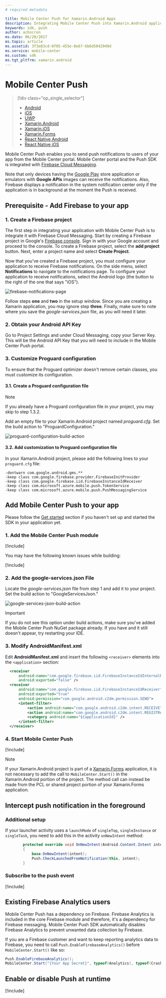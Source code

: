 ```yaml
---
# required metadata

title: Mobile Center Push for Xamarin.Android Apps
description: Integrating Mobile Center Push into Xamarin.Android applications
keywords: sdk, push
author: achocron
ms.date: 06/20/2017
ms.topic: article
ms.assetid: 3f3e83cd-0f05-455e-8e67-6b6d5042949d
ms.service: mobile-center
ms.custom: sdk
ms.tgt_pltfrm: xamarin.android
---
```


# Mobile Center Push

> [!div class="op_single_selector"]
> * [Android](android.md)
> * [iOS](ios.md)
> * [UWP](uwp.md)
> * [Xamarin.Android](xamarin-android.md)
> * [Xamarin.iOS](xamarin-ios.md)
> * [Xamarin.Forms](xamarin-forms.md)
> * [React Native Android](react-native-android.md)
> * [React Native iOS](react-native-ios.md)

Mobile Center Push enables you to send push notifications to users of your app from the Mobile Center portal. Mobile Center portal and the Push SDK is integrated with [Firebase Cloud Messaging](https://firebase.google.com/docs/cloud-messaging/).

Note that only devices having the [Google Play](https://play.google.com) store application or emulators with **Google APIs** images can receive the notifications. Also, Firebase displays a notification in the system notification center only if the application is in background at the moment the Push is received.

## Prerequisite - Add Firebase to your app

### 1. Create a Firebase project

The first step in integrating your application with Mobile Center Push is to integrate it with Firebase Cloud Messaging. Start by creating a Firebase project in Google's [Firebase console](https://console.firebase.google.com). Sign in with your Google account and proceed to the console. To create a Firebase project, select the **add project** button. Next, enter a project name and select **Create Project**.

Now that you've created a Firebase project, you must configure your application to receive Firebase notifications. On the side menu, select **Notifications** to navigate to the notifications page. To configure your application to receive notifications, select the Android logo (the button to the right of the one that says "iOS").

![firebase-notifications-page](images/firebase-add-notifications.png)

Follow steps **one** and **two** in the setup window. Since you are creating a Xamarin application, you may ignore step **three**. Finally, make sure to note where you save the *google-services.json* file, as you will need it later.

### 2. Obtain your Android API Key
Go to Project Settings and under Cloud Messaging, copy your Server Key. This will be the Android API Key that you will need to include in the Mobile Center Push portal.

### 3. Customize Proguard configuration

To ensure that the Proguard optimizer doesn't remove certain classes, you must customize its configuration.

#### 3.1. Create a Proguard configuration file

>[!NOTE]
>If you already have a Proguard configuration file in your project, you may skip to step 1.3.2.

Add an empty file to your Xamarin.Android project named *proguard.cfg*. Set the build action to "ProguardConfiguration."

![proguard-configuration-build-action](images/proguard-configuration-build-action.png)

#### 3.2. Add customization to Proguard configuration file
In your Xamarin.Android project, please add the following lines to your `proguard.cfg` file:

```
-dontwarn com.google.android.gms.**
-keep class com.google.firebase.provider.FirebaseInitProvider
-keep class com.google.firebase.iid.FirebaseInstanceIdReceiver
-keep class com.microsoft.azure.mobile.push.TokenService
-keep class com.microsoft.azure.mobile.push.PushMessagingService
```

## Add Mobile Center Push to your app

Please follow the [Get started](~/sdk/getting-started/xamarin.md) section if you haven't set up and started the SDK in your application yet.

### 1. Add the Mobile Center Push module

[!include[](add-nuget.md)]

You may have the following known issues while building:

[!include[](../xamarin-android-push-setup-issues.md)]

### 2. Add the google-services.json File
Locate the *google-services.json* file from step 1 and add it to your project. Set the build action to "GoogleServicesJson."

![google-services-json-build-action](images/google-services-json-build-action.png)

> [!IMPORTANT]
> If you do not see this option under build actions, make sure you've added the Mobile Center Push NuGet package already. If you have and it still doesn't appear, try restarting your IDE.

### 3. Modify AndroidManifest.xml

Edit **AndroidManifest.xml** and insert the following `<receiver>` elements into the `<application>` section:

```xml
  <receiver 
      android:name="com.google.firebase.iid.FirebaseInstanceIdInternalReceiver" 
      android:exported="false" />
  <receiver 
      android:name="com.google.firebase.iid.FirebaseInstanceIdReceiver" 
      android:exported="true" 
      android:permission="com.google.android.c2dm.permission.SEND">
      <intent-filter>
          <action android:name="com.google.android.c2dm.intent.RECEIVE" />
          <action android:name="com.google.android.c2dm.intent.REGISTRATION" />
          <category android:name="${applicationId}" />
      </intent-filter>
  </receiver>
```

### 4. Start Mobile Center Push

[!include[](start-push.md)]

>[!NOTE]
>If your Xamarin.Android project is part of a [Xamarin.Forms](xamarin-forms.md) application, it is not necessary to add the call to `MobileCenter.Start()` in the Xamarin.Android portion of the project. The method call can instead be made from the PCL or shared project portion of your Xamarin.Forms application.

## Intercept push notification in the foreground

### Additional setup

If your launcher activity uses a `launchMode` of `singleTop`, `singleInstance` or `singleTask`, you need to add this in the activity `onNewIntent` method:

```csharp
        protected override void OnNewIntent(Android.Content.Intent intent)
        {
            base.OnNewIntent(intent);
            Push.CheckLaunchedFromNotification(this, intent);
        }
```

### Subscribe to the push event

[!include[](push-callbacks.md)]

## Existing Firebase Analytics users

Mobile Center Push has a dependency on Firebase. Firebase Analytics is included in the core Firebase module and therefore, it's a dependency for Firebase messaging. Mobile Center Push SDK automatically disables Firebase Analytics to prevent unwanted data collection by Firebase.

If you are a Firebase customer and want to keep reporting analytics data to Firebase, you need to call `Push.EnableFirebaseAnalytics()` before `MobileCenter.Start()` like so:

```csharp
Push.EnableFirebaseAnalytics();
MobileCenter.Start("{Your App Secret}", typeof(Analytics), typeof(Crashes), typeof(Push));
```

## Enable or disable Push at runtime

[!include[](enable-or-disable.md)]
